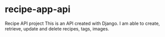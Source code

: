 # recipe-app-api
Recipe API project
This is an API created with Djangο. Ι am able to create, retrieve, update and delete recipes, tags, images.
